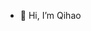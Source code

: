 - 👋 Hi, I’m Qihao

<!---
Yakuchino/Yakuchino is a ✨ special ✨ repository because its `README.md` (this file) appears on your GitHub profile.
You can click the Preview link to take a look at your changes.
--->

